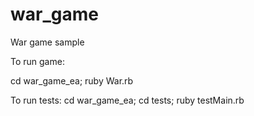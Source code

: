 # war_game
War game sample

To run game:

cd war_game_ea; ruby War.rb

To run tests:
cd war_game_ea; cd tests; ruby testMain.rb
